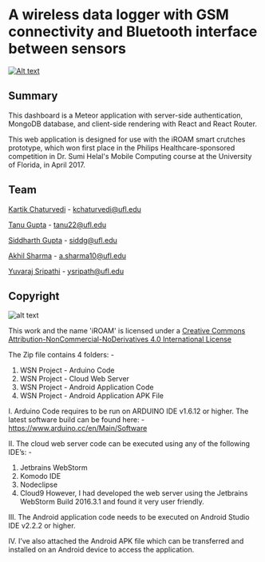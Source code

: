 # A wireless data logger with GSM connectivity and Bluetooth interface between sensors

[![Alt text](https://img.youtube.com/vi/VID/0.jpg)](https://www.youtube.com/watch?v=bl9zCWa9wFY)

## Summary

This dashboard is a Meteor application with server-side authentication, MongoDB database, and client-side rendering with React and React Router.

This web application is designed for use with the iROAM smart crutches prototype, which won first place in the Philips Healthcare-sponsored competition in Dr. Sumi Helal's Mobile Computing course at the University of Florida, in April 2017.

## Team

[Kartik Chaturvedi](https://ikartik.com) - kchaturvedi@ufl.edu

[Tanu Gupta](https://www.linkedin.com/in/tanu22) - tanu22@ufl.edu

[Siddharth Gupta](https://www.linkedin.com/in/siddharth4gupta/) - siddg@ufl.edu

[Akhil Sharma](https://www.linkedin.com/in/akhilsharma10/) - a.sharma10@ufl.edu

[Yuvaraj Sripathi](https://www.linkedin.com/in/yuvarajsripathi) - ysripath@ufl.edu

## Copyright

![alt text](https://i.creativecommons.org/l/by-nc-nd/4.0/88x31.png)

This work and the name 'iROAM' is licensed under a [Creative Commons Attribution-NonCommercial-NoDerivatives 4.0 International License](http://creativecommons.org/licenses/by-nc-nd/4.0/)















The Zip file contains 4 folders: -
1.	WSN Project - Arduino Code
2.	WSN Project - Cloud Web Server
3.	WSN Project - Android Application Code
4.	WSN Project - Android Application APK File

I.	Arduino Code requires to be run on ARDUINO IDE v1.6.12 or higher. The latest software build can be found here: - https://www.arduino.cc/en/Main/Software

II.	The cloud web server code can be executed using any of the following IDE’s: - 
1.	Jetbrains WebStorm 
2.	Komodo IDE 
3.	Nodeclipse
4.	Cloud9 
However, I had developed the web server using the Jetbrains WebStorm Build 2016.3.1 and found it very user friendly.

III.	The Android application code needs to be executed on Android Studio IDE v2.2.2 or higher.

IV.	I’ve also attached the Android APK file which can be transferred and installed on an Android device to access the application.

